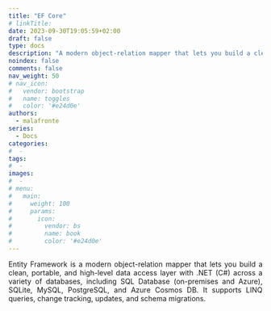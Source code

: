 ```yaml
---
title: "EF Core"
# linkTitle:
date: 2023-09-30T19:05:59+02:00
draft: false
type: docs
description: "A modern object-relation mapper that lets you build a clean, portable, and high-level data access layer with .NET (C#) across a variety of databases"
noindex: false
comments: false
nav_weight: 50
# nav_icon:
#   vendor: bootstrap
#   name: toggles
#   color: '#e24d0e'
authors:
  - malafronte
series:
  - Docs
categories:
#  - 
tags:
#  - 
images:
#  - 
# menu:
#   main:
#     weight: 100
#     params:
#       icon:
#         vendor: bs
#         name: book
#         color: '#e24d0e'
---
```

<style>p {text-align: justify}</style>
Entity Framework is a modern object-relation mapper that lets you build a clean, portable, and high-level data access layer with .NET (C#) across a variety of databases, including SQL Database (on-premises and Azure), SQLite, MySQL, PostgreSQL, and Azure Cosmos DB. It supports LINQ queries, change tracking, updates, and schema migrations.
